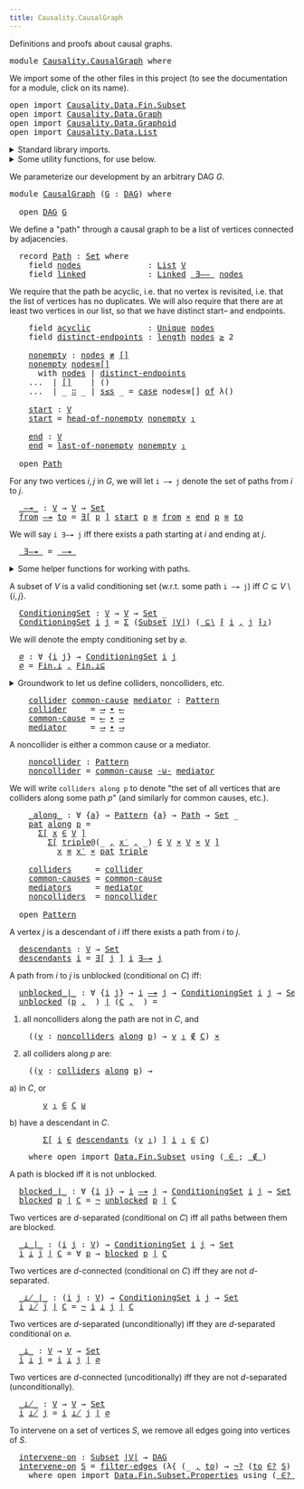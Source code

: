 ```yaml
---
title: Causality.CausalGraph
---
```


Definitions and proofs about causal graphs.

<pre class="Agda"><a id="92" class="Keyword">module</a> <a id="99" href="Causality.CausalGraph.html" class="Module">Causality.CausalGraph</a> <a id="121" class="Keyword">where</a>
</pre>
We import some of the other files in this project (to see the documentation for a module, click on its name).

<pre class="Agda"><a id="251" class="Keyword">open</a> <a id="256" class="Keyword">import</a> <a id="263" href="Causality.Data.Fin.Subset.html" class="Module">Causality.Data.Fin.Subset</a>
<a id="289" class="Keyword">open</a> <a id="294" class="Keyword">import</a> <a id="301" href="Causality.Data.Graph.html" class="Module">Causality.Data.Graph</a>
<a id="322" class="Keyword">open</a> <a id="327" class="Keyword">import</a> <a id="334" href="Causality.Data.Graphoid.html" class="Module">Causality.Data.Graphoid</a>
<a id="358" class="Keyword">open</a> <a id="363" class="Keyword">import</a> <a id="370" href="Causality.Data.List.html" class="Module">Causality.Data.List</a>
</pre>
<details>
<summary>Standard library imports.</summary>

<pre class="Agda"><a id="459" class="Keyword">open</a> <a id="464" class="Keyword">import</a> <a id="471" href="Data.Fin.html" class="Module">Data.Fin</a> <a id="480" class="Keyword">using</a> <a id="486" class="Symbol">(</a><a id="487" href="Data.Fin.Base.html#1126" class="Datatype">Fin</a><a id="490" class="Symbol">)</a>
<a id="492" class="Keyword">open</a> <a id="497" class="Keyword">import</a> <a id="504" href="Data.Fin.Subset.html" class="Module">Data.Fin.Subset</a> <a id="520" class="Keyword">using</a> <a id="526" class="Symbol">(</a><a id="527" href="Data.Fin.Subset.html#1208" class="Function">Subset</a><a id="533" class="Symbol">;</a> <a id="535" href="Data.Fin.Subset.html#2527" class="Function">⋃</a><a id="536" class="Symbol">)</a>
<a id="538" class="Keyword">import</a> <a id="545" href="Data.Fin.Subset.html" class="Module">Data.Fin.Subset</a> <a id="561" class="Symbol">as</a> <a id="564" class="Module">Fin</a>
<a id="568" class="Keyword">import</a> <a id="575" href="Data.Fin.Subset.Properties.html" class="Module">Data.Fin.Subset.Properties</a> <a id="602" class="Symbol">as</a> <a id="605" class="Module">Fin</a>
<a id="609" class="Keyword">open</a> <a id="614" class="Keyword">import</a> <a id="621" href="Data.List.html" class="Module">Data.List</a> <a id="631" class="Keyword">using</a> <a id="637" class="Symbol">(</a><a id="638" href="Agda.Builtin.List.html#130" class="Datatype">List</a><a id="642" class="Symbol">;</a> <a id="644" href="Agda.Builtin.List.html#182" class="InductiveConstructor Operator">_∷_</a><a id="647" class="Symbol">;</a> <a id="649" href="Data.List.Base.html#10383" class="InductiveConstructor">[]</a><a id="651" class="Symbol">;</a> <a id="653" href="Data.List.Base.html#4864" class="Function">length</a><a id="659" class="Symbol">)</a>
<a id="661" class="Keyword">open</a> <a id="666" class="Keyword">import</a> <a id="673" href="Data.List.Relation.Unary.Linked.html" class="Module">Data.List.Relation.Unary.Linked</a> <a id="705" class="Keyword">using</a> <a id="711" class="Symbol">(</a><a id="712" href="Data.List.Relation.Unary.Linked.html#1390" class="Datatype">Linked</a><a id="718" class="Symbol">)</a>
<a id="720" class="Keyword">open</a> <a id="725" class="Keyword">import</a> <a id="732" href="Data.List.Relation.Unary.Unique.Propositional.html" class="Module">Data.List.Relation.Unary.Unique.Propositional</a> <a id="778" class="Keyword">using</a> <a id="784" class="Symbol">(</a><a id="785" href="Data.List.Relation.Unary.Unique.Setoid.html#719" class="Datatype">Unique</a><a id="791" class="Symbol">)</a>
<a id="793" class="Keyword">import</a> <a id="800" href="Data.List.Relation.Unary.Unique.Propositional.Properties.html" class="Module">Data.List.Relation.Unary.Unique.Propositional.Properties</a> <a id="857" class="Symbol">as</a> <a id="860" class="Module">Unique</a>
<a id="867" class="Keyword">open</a> <a id="872" class="Keyword">import</a> <a id="879" href="Data.Nat.html" class="Module">Data.Nat</a> <a id="888" class="Keyword">using</a> <a id="894" class="Symbol">(</a><a id="895" href="Agda.Builtin.Nat.html#186" class="Datatype">ℕ</a><a id="896" class="Symbol">;</a> <a id="898" href="Data.Nat.Base.html#1679" class="Function Operator">_≥_</a><a id="901" class="Symbol">;</a> <a id="903" href="Data.Nat.Base.html#1600" class="InductiveConstructor">s≤s</a><a id="906" class="Symbol">)</a>
<a id="908" class="Keyword">open</a> <a id="913" class="Keyword">import</a> <a id="920" href="Data.Product.html" class="Module">Data.Product</a> <a id="933" class="Keyword">using</a> <a id="939" class="Symbol">(</a><a id="940" href="Data.Product.html#1806" class="Function">∃-syntax</a><a id="948" class="Symbol">;</a> <a id="950" href="Agda.Builtin.Sigma.html#148" class="Record">Σ</a><a id="951" class="Symbol">;</a> <a id="953" href="Data.Product.html#916" class="Function">Σ-syntax</a><a id="961" class="Symbol">;</a> <a id="963" href="Data.Product.html#1167" class="Function Operator">_×_</a><a id="966" class="Symbol">;</a> <a id="968" href="Agda.Builtin.Sigma.html#218" class="InductiveConstructor Operator">_,_</a><a id="971" class="Symbol">)</a> <a id="973" class="Keyword">renaming</a> <a id="982" class="Symbol">(</a><a id="983" href="Agda.Builtin.Sigma.html#234" class="Field">proj₁</a> <a id="989" class="Symbol">to</a> <a id="992" class="Field">_₁</a><a id="994" class="Symbol">)</a>
<a id="996" class="Keyword">open</a> <a id="1001" class="Keyword">import</a> <a id="1008" href="Data.Sum.html" class="Module">Data.Sum</a> <a id="1017" class="Keyword">using</a> <a id="1023" class="Symbol">(</a><a id="1024" href="Data.Sum.Base.html#734" class="Datatype Operator">_⊎_</a><a id="1027" class="Symbol">)</a>
<a id="1029" class="Keyword">open</a> <a id="1034" class="Keyword">import</a> <a id="1041" href="Function.html" class="Module">Function</a> <a id="1050" class="Keyword">using</a> <a id="1056" class="Symbol">(</a><a id="1057" href="Function.Base.html#1031" class="Function Operator">_∘_</a><a id="1060" class="Symbol">;</a> <a id="1062" href="Function.Base.html#4121" class="Function Operator">case_of_</a><a id="1070" class="Symbol">)</a>
<a id="1072" class="Keyword">open</a> <a id="1077" class="Keyword">import</a> <a id="1084" href="Relation.Binary.PropositionalEquality.html" class="Module">Relation.Binary.PropositionalEquality</a> <a id="1122" class="Keyword">using</a> <a id="1128" class="Symbol">(</a><a id="1129" href="Agda.Builtin.Equality.html#133" class="Datatype Operator">_≡_</a><a id="1132" class="Symbol">;</a> <a id="1134" href="Relation.Binary.PropositionalEquality.Core.html#830" class="Function Operator">_≢_</a><a id="1137" class="Symbol">;</a> <a id="1139" href="Agda.Builtin.Equality.html#190" class="InductiveConstructor">refl</a><a id="1143" class="Symbol">)</a>
<a id="1145" class="Keyword">open</a> <a id="1150" class="Keyword">import</a> <a id="1157" href="Relation.Nullary.html" class="Module">Relation.Nullary</a> <a id="1174" class="Keyword">using</a> <a id="1180" class="Symbol">(</a><a id="1181" href="Relation.Nullary.html#656" class="Function Operator">¬_</a><a id="1183" class="Symbol">)</a>
<a id="1185" class="Keyword">open</a> <a id="1190" class="Keyword">import</a> <a id="1197" href="Relation.Nullary.Negation.html" class="Module">Relation.Nullary.Negation</a> <a id="1223" class="Keyword">using</a> <a id="1229" class="Symbol">(</a><a id="1230" href="Relation.Nullary.Negation.Core.html#1355" class="Function">¬?</a><a id="1232" class="Symbol">)</a>
</pre></details>

<details>
<summary>Some utility functions, for use below.</summary>

<pre class="Agda"><a id="_-×-_"></a><a id="1327" href="Causality.CausalGraph.html#1327" class="Function Operator">_-×-_</a> <a id="1333" class="Symbol">:</a> <a id="1335" class="Symbol">∀</a> <a id="1337" class="Symbol">{</a><a id="1338" href="Causality.CausalGraph.html#1338" class="Bound">a</a> <a id="1340" href="Causality.CausalGraph.html#1340" class="Bound">b</a> <a id="1342" href="Causality.CausalGraph.html#1342" class="Bound">c</a><a id="1343" class="Symbol">}</a> <a id="1345" class="Symbol">{</a><a id="1346" href="Causality.CausalGraph.html#1346" class="Bound">A</a> <a id="1348" class="Symbol">:</a> <a id="1350" href="Agda.Primitive.html#320" class="Primitive">Set</a> <a id="1354" href="Causality.CausalGraph.html#1338" class="Bound">a</a><a id="1355" class="Symbol">}</a> <a id="1357" class="Symbol">→</a> <a id="1359" class="Symbol">(</a><a id="1360" href="Causality.CausalGraph.html#1346" class="Bound">A</a> <a id="1362" class="Symbol">→</a> <a id="1364" href="Agda.Primitive.html#320" class="Primitive">Set</a> <a id="1368" href="Causality.CausalGraph.html#1340" class="Bound">b</a><a id="1369" class="Symbol">)</a> <a id="1371" class="Symbol">→</a> <a id="1373" class="Symbol">(</a><a id="1374" href="Causality.CausalGraph.html#1346" class="Bound">A</a> <a id="1376" class="Symbol">→</a> <a id="1378" href="Agda.Primitive.html#320" class="Primitive">Set</a> <a id="1382" href="Causality.CausalGraph.html#1342" class="Bound">c</a><a id="1383" class="Symbol">)</a> <a id="1385" class="Symbol">→</a> <a id="1387" class="Symbol">(</a><a id="1388" href="Causality.CausalGraph.html#1346" class="Bound">A</a> <a id="1390" class="Symbol">→</a> <a id="1392" href="Agda.Primitive.html#320" class="Primitive">Set</a> <a id="1396" class="Symbol">_)</a>
<a id="1399" href="Causality.CausalGraph.html#1399" class="Bound">P</a> <a id="1401" href="Causality.CausalGraph.html#1327" class="Function Operator">-×-</a> <a id="1405" href="Causality.CausalGraph.html#1405" class="Bound">Q</a> <a id="1407" class="Symbol">=</a> <a id="1409" class="Symbol">λ</a> <a id="1411" href="Causality.CausalGraph.html#1411" class="Bound">x</a> <a id="1413" class="Symbol">→</a> <a id="1415" href="Causality.CausalGraph.html#1399" class="Bound">P</a> <a id="1417" href="Causality.CausalGraph.html#1411" class="Bound">x</a> <a id="1419" href="Data.Product.html#1167" class="Function Operator">×</a> <a id="1421" href="Causality.CausalGraph.html#1405" class="Bound">Q</a> <a id="1423" href="Causality.CausalGraph.html#1411" class="Bound">x</a>

<a id="_-⊎-_"></a><a id="1426" href="Causality.CausalGraph.html#1426" class="Function Operator">_-⊎-_</a> <a id="1432" class="Symbol">:</a> <a id="1434" class="Symbol">∀</a> <a id="1436" class="Symbol">{</a><a id="1437" href="Causality.CausalGraph.html#1437" class="Bound">a</a> <a id="1439" href="Causality.CausalGraph.html#1439" class="Bound">b</a> <a id="1441" href="Causality.CausalGraph.html#1441" class="Bound">c</a><a id="1442" class="Symbol">}</a> <a id="1444" class="Symbol">{</a><a id="1445" href="Causality.CausalGraph.html#1445" class="Bound">A</a> <a id="1447" class="Symbol">:</a> <a id="1449" href="Agda.Primitive.html#320" class="Primitive">Set</a> <a id="1453" href="Causality.CausalGraph.html#1437" class="Bound">a</a><a id="1454" class="Symbol">}</a> <a id="1456" class="Symbol">→</a> <a id="1458" class="Symbol">(</a><a id="1459" href="Causality.CausalGraph.html#1445" class="Bound">A</a> <a id="1461" class="Symbol">→</a> <a id="1463" href="Agda.Primitive.html#320" class="Primitive">Set</a> <a id="1467" href="Causality.CausalGraph.html#1439" class="Bound">b</a><a id="1468" class="Symbol">)</a> <a id="1470" class="Symbol">→</a> <a id="1472" class="Symbol">(</a><a id="1473" href="Causality.CausalGraph.html#1445" class="Bound">A</a> <a id="1475" class="Symbol">→</a> <a id="1477" href="Agda.Primitive.html#320" class="Primitive">Set</a> <a id="1481" href="Causality.CausalGraph.html#1441" class="Bound">c</a><a id="1482" class="Symbol">)</a> <a id="1484" class="Symbol">→</a> <a id="1486" class="Symbol">(</a><a id="1487" href="Causality.CausalGraph.html#1445" class="Bound">A</a> <a id="1489" class="Symbol">→</a> <a id="1491" href="Agda.Primitive.html#320" class="Primitive">Set</a> <a id="1495" class="Symbol">_)</a>
<a id="1498" href="Causality.CausalGraph.html#1498" class="Bound">P</a> <a id="1500" href="Causality.CausalGraph.html#1426" class="Function Operator">-⊎-</a> <a id="1504" href="Causality.CausalGraph.html#1504" class="Bound">Q</a> <a id="1506" class="Symbol">=</a> <a id="1508" class="Symbol">λ</a> <a id="1510" href="Causality.CausalGraph.html#1510" class="Bound">x</a> <a id="1512" class="Symbol">→</a> <a id="1514" href="Causality.CausalGraph.html#1498" class="Bound">P</a> <a id="1516" href="Causality.CausalGraph.html#1510" class="Bound">x</a> <a id="1518" href="Data.Sum.Base.html#734" class="Datatype Operator">⊎</a> <a id="1520" href="Causality.CausalGraph.html#1504" class="Bound">Q</a> <a id="1522" href="Causality.CausalGraph.html#1510" class="Bound">x</a>
</pre></details>

We parameterize our development by an arbitrary DAG $G$.

<pre class="Agda"><a id="1606" class="Keyword">module</a> <a id="CausalGraph"></a><a id="1613" href="Causality.CausalGraph.html#1613" class="Module">CausalGraph</a> <a id="1625" class="Symbol">(</a><a id="1626" href="Causality.CausalGraph.html#1626" class="Bound">G</a> <a id="1628" class="Symbol">:</a> <a id="1630" href="Causality.Data.Graph.html#2250" class="Record">DAG</a><a id="1633" class="Symbol">)</a> <a id="1635" class="Keyword">where</a>

  <a id="1644" class="Keyword">open</a> <a id="1649" href="Causality.Data.Graph.html#2250" class="Module">DAG</a> <a id="1653" href="Causality.CausalGraph.html#1626" class="Bound">G</a>
</pre>
We define a "path" through a causal graph to be a list of vertices connected by adjacencies.

<pre class="Agda">  <a id="1764" class="Keyword">record</a> <a id="CausalGraph.Path"></a><a id="1771" href="Causality.CausalGraph.html#1771" class="Record">Path</a> <a id="1776" class="Symbol">:</a> <a id="1778" href="Agda.Primitive.html#320" class="Primitive">Set</a> <a id="1782" class="Keyword">where</a>
    <a id="1792" class="Keyword">field</a> <a id="CausalGraph.Path.nodes"></a><a id="1798" href="Causality.CausalGraph.html#1798" class="Field">nodes</a>              <a id="1817" class="Symbol">:</a> <a id="1819" href="Agda.Builtin.List.html#130" class="Datatype">List</a> <a id="1824" href="Causality.Data.Graph.html#709" class="Function">V</a>
    <a id="1830" class="Keyword">field</a> <a id="CausalGraph.Path.linked"></a><a id="1836" href="Causality.CausalGraph.html#1836" class="Field">linked</a>             <a id="1855" class="Symbol">:</a> <a id="1857" href="Data.List.Relation.Unary.Linked.html#1390" class="Datatype">Linked</a> <a id="1864" href="Causality.Data.Graph.html#949" class="Function Operator">_∃——_</a> <a id="1870" href="Causality.CausalGraph.html#1798" class="Field">nodes</a>
</pre>
We require that the path be acyclic, i.e. that no vertex is revisited, i.e. that the list of vertices
has no duplicates. We will also require that there are at least two vertices in our list, so that
we have distinct start– and endpoints.

<pre class="Agda">    <a id="2129" class="Keyword">field</a> <a id="CausalGraph.Path.acyclic"></a><a id="2135" href="Causality.CausalGraph.html#2135" class="Field">acyclic</a>            <a id="2154" class="Symbol">:</a> <a id="2156" href="Data.List.Relation.Unary.Unique.Setoid.html#719" class="Datatype">Unique</a> <a id="2163" href="Causality.CausalGraph.html#1798" class="Field">nodes</a>
    <a id="2173" class="Keyword">field</a> <a id="CausalGraph.Path.distinct-endpoints"></a><a id="2179" href="Causality.CausalGraph.html#2179" class="Field">distinct-endpoints</a> <a id="2198" class="Symbol">:</a> <a id="2200" href="Data.List.Base.html#4864" class="Function">length</a> <a id="2207" href="Causality.CausalGraph.html#1798" class="Field">nodes</a> <a id="2213" href="Data.Nat.Base.html#1679" class="Function Operator">≥</a> <a id="2215" class="Number">2</a>

    <a id="CausalGraph.Path.nonempty"></a><a id="2222" href="Causality.CausalGraph.html#2222" class="Function">nonempty</a> <a id="2231" class="Symbol">:</a> <a id="2233" href="Causality.CausalGraph.html#1798" class="Field">nodes</a> <a id="2239" href="Relation.Binary.PropositionalEquality.Core.html#830" class="Function Operator">≢</a> <a id="2241" href="Agda.Builtin.List.html#167" class="InductiveConstructor">[]</a>
    <a id="2248" href="Causality.CausalGraph.html#2222" class="Function">nonempty</a> <a id="2257" href="Causality.CausalGraph.html#2257" class="Bound">nodes≡[]</a>
      <a id="2272" class="Keyword">with</a> <a id="2277" href="Causality.CausalGraph.html#1798" class="Field">nodes</a> <a id="2283" class="Symbol">|</a> <a id="2285" href="Causality.CausalGraph.html#2179" class="Field">distinct-endpoints</a>
    <a id="2308" class="Symbol">...</a>  <a id="2313" class="Symbol">|</a> <a id="2315" href="Agda.Builtin.List.html#167" class="InductiveConstructor">[]</a>    <a id="2321" class="Symbol">|</a> <a id="2323" class="Symbol">()</a>
    <a id="2330" class="Symbol">...</a>  <a id="2335" class="Symbol">|</a> <a id="2337" class="Symbol">_</a> <a id="2339" href="Agda.Builtin.List.html#182" class="InductiveConstructor Operator">∷</a> <a id="2341" class="Symbol">_</a> <a id="2343" class="Symbol">|</a> <a id="2345" href="Data.Nat.Base.html#1600" class="InductiveConstructor">s≤s</a> <a id="2349" class="Symbol">_</a> <a id="2351" class="Symbol">=</a> <a id="2353" href="Function.Base.html#4121" class="Function Operator">case</a> <a id="2358" class="Bound">nodes≡[]</a> <a id="2367" href="Function.Base.html#4121" class="Function Operator">of</a> <a id="2370" class="Symbol">λ()</a>

    <a id="CausalGraph.Path.start"></a><a id="2379" href="Causality.CausalGraph.html#2379" class="Function">start</a> <a id="2385" class="Symbol">:</a> <a id="2387" href="Causality.Data.Graph.html#709" class="Function">V</a>
    <a id="2393" href="Causality.CausalGraph.html#2379" class="Function">start</a> <a id="2399" class="Symbol">=</a> <a id="2401" href="Causality.Data.List.html#1122" class="Function">head-of-nonempty</a> <a id="2418" href="Causality.CausalGraph.html#2222" class="Function">nonempty</a> <a id="2427" href="Causality.CausalGraph.html#992" class="Field Operator">₁</a>

    <a id="CausalGraph.Path.end"></a><a id="2434" href="Causality.CausalGraph.html#2434" class="Function">end</a> <a id="2438" class="Symbol">:</a> <a id="2440" href="Causality.Data.Graph.html#709" class="Function">V</a>
    <a id="2446" href="Causality.CausalGraph.html#2434" class="Function">end</a> <a id="2450" class="Symbol">=</a> <a id="2452" href="Causality.Data.List.html#839" class="Function">last-of-nonempty</a> <a id="2469" href="Causality.CausalGraph.html#2222" class="Function">nonempty</a> <a id="2478" href="Causality.CausalGraph.html#992" class="Field Operator">₁</a>

  <a id="2483" class="Keyword">open</a> <a id="2488" href="Causality.CausalGraph.html#1771" class="Module">Path</a>
</pre>
For any two vertices $i, j$ in $G$, we will let `i —↠ j` denote the set of paths from $i$ to $j$.

<pre class="Agda">  <a id="CausalGraph._—↠_"></a><a id="2607" href="Causality.CausalGraph.html#2607" class="Function Operator">_—↠_</a> <a id="2612" class="Symbol">:</a> <a id="2614" href="Causality.Data.Graph.html#709" class="Function">V</a> <a id="2616" class="Symbol">→</a> <a id="2618" href="Causality.Data.Graph.html#709" class="Function">V</a> <a id="2620" class="Symbol">→</a> <a id="2622" href="Agda.Primitive.html#320" class="Primitive">Set</a>
  <a id="2628" href="Causality.CausalGraph.html#2628" class="Bound">from</a> <a id="2633" href="Causality.CausalGraph.html#2607" class="Function Operator">—↠</a> <a id="2636" href="Causality.CausalGraph.html#2636" class="Bound">to</a> <a id="2639" class="Symbol">=</a> <a id="2641" href="Data.Product.html#1806" class="Function">∃[</a> <a id="2644" href="Causality.CausalGraph.html#2644" class="Bound">p</a> <a id="2646" href="Data.Product.html#1806" class="Function">]</a> <a id="2648" href="Causality.CausalGraph.html#2379" class="Function">start</a> <a id="2654" href="Causality.CausalGraph.html#2644" class="Bound">p</a> <a id="2656" href="Agda.Builtin.Equality.html#133" class="Datatype Operator">≡</a> <a id="2658" href="Causality.CausalGraph.html#2628" class="Bound">from</a> <a id="2663" href="Data.Product.html#1167" class="Function Operator">×</a> <a id="2665" href="Causality.CausalGraph.html#2434" class="Function">end</a> <a id="2669" href="Causality.CausalGraph.html#2644" class="Bound">p</a> <a id="2671" href="Agda.Builtin.Equality.html#133" class="Datatype Operator">≡</a> <a id="2673" href="Causality.CausalGraph.html#2636" class="Bound">to</a>
</pre>
We will say `i ∃—↠ j` iff there exists a path starting at $i$ and ending at $j$.

<pre class="Agda">  <a id="CausalGraph._∃—↠_"></a><a id="2773" href="Causality.CausalGraph.html#2773" class="Function Operator">_∃—↠_</a> <a id="2779" class="Symbol">=</a> <a id="2781" href="Causality.CausalGraph.html#2607" class="Function Operator">_—↠_</a>
</pre>
<details>
<summary>Some helper functions for working with paths.</summary>

<pre class="Agda">  <a id="CausalGraph.triples-along"></a><a id="2877" href="Causality.CausalGraph.html#2877" class="Function">triples-along</a> <a id="2891" class="Symbol">:</a> <a id="2893" href="Causality.CausalGraph.html#1771" class="Record">Path</a> <a id="2898" class="Symbol">→</a> <a id="2900" href="Agda.Builtin.List.html#130" class="Datatype">List</a> <a id="2905" class="Symbol">(</a><a id="2906" href="Causality.Data.Graph.html#709" class="Function">V</a> <a id="2908" href="Data.Product.html#1167" class="Function Operator">×</a> <a id="2910" href="Causality.Data.Graph.html#709" class="Function">V</a> <a id="2912" href="Data.Product.html#1167" class="Function Operator">×</a> <a id="2914" href="Causality.Data.Graph.html#709" class="Function">V</a><a id="2915" class="Symbol">)</a>
  <a id="2919" href="Causality.CausalGraph.html#2877" class="Function">triples-along</a> <a id="2933" class="Symbol">=</a> <a id="2935" href="Causality.Data.List.html#372" class="Function">triples</a> <a id="2943" href="Function.Base.html#1031" class="Function Operator">∘</a> <a id="2945" href="Causality.CausalGraph.html#1798" class="Field">nodes</a>

  <a id="CausalGraph._visits_"></a><a id="2954" href="Causality.CausalGraph.html#2954" class="Function Operator">_visits_</a> <a id="2963" class="Symbol">:</a> <a id="2965" class="Symbol">(</a><a id="2966" href="Causality.CausalGraph.html#2966" class="Bound">p</a> <a id="2968" class="Symbol">:</a> <a id="2970" href="Causality.CausalGraph.html#1771" class="Record">Path</a><a id="2974" class="Symbol">)</a> <a id="2976" class="Symbol">→</a> <a id="2978" class="Symbol">(</a><a id="2979" href="Causality.CausalGraph.html#2979" class="Bound">v</a> <a id="2981" class="Symbol">:</a> <a id="2983" href="Causality.Data.Graph.html#709" class="Function">V</a><a id="2984" class="Symbol">)</a> <a id="2986" class="Symbol">→</a> <a id="2988" href="Agda.Primitive.html#320" class="Primitive">Set</a>
  <a id="2994" href="Causality.CausalGraph.html#2994" class="Bound">p</a> <a id="2996" href="Causality.CausalGraph.html#2954" class="Function Operator">visits</a> <a id="3003" href="Causality.CausalGraph.html#3003" class="Bound">v</a> <a id="3005" class="Symbol">=</a> <a id="3007" href="Causality.CausalGraph.html#3003" class="Bound">v</a> <a id="3009" href="Data.List.Membership.Setoid.html#887" class="Function Operator">∈</a> <a id="3011" href="Causality.CausalGraph.html#1798" class="Field">nodes</a> <a id="3017" href="Causality.CausalGraph.html#2994" class="Bound">p</a>
    <a id="3023" class="Keyword">where</a> <a id="3029" class="Keyword">open</a> <a id="3034" class="Keyword">import</a> <a id="3041" href="Data.List.Membership.Propositional.html" class="Module">Data.List.Membership.Propositional</a> <a id="3076" class="Keyword">using</a> <a id="3082" class="Symbol">(</a><a id="3083" href="Data.List.Membership.Setoid.html#887" class="Function Operator">_∈_</a><a id="3086" class="Symbol">)</a>
</pre></details>

A subset of $V$ is a valid conditioning set (w.r.t. some path `i —↠ j`) iff $C \subseteq V \setminus \{ i , j \}$.

<pre class="Agda">  <a id="CausalGraph.ConditioningSet"></a><a id="3230" href="Causality.CausalGraph.html#3230" class="Function">ConditioningSet</a> <a id="3246" class="Symbol">:</a> <a id="3248" href="Causality.Data.Graph.html#709" class="Function">V</a> <a id="3250" class="Symbol">→</a> <a id="3252" href="Causality.Data.Graph.html#709" class="Function">V</a> <a id="3254" class="Symbol">→</a> <a id="3256" href="Agda.Primitive.html#320" class="Primitive">Set</a> <a id="3260" class="Symbol">_</a>
  <a id="3264" href="Causality.CausalGraph.html#3230" class="Function">ConditioningSet</a> <a id="3280" href="Causality.CausalGraph.html#3280" class="Bound">i</a> <a id="3282" href="Causality.CausalGraph.html#3282" class="Bound">j</a> <a id="3284" class="Symbol">=</a> <a id="3286" href="Agda.Builtin.Sigma.html#148" class="Record">Σ</a> <a id="3288" class="Symbol">(</a><a id="3289" href="Data.Fin.Subset.html#1208" class="Function">Subset</a> <a id="3296" href="Causality.Data.Graph.html#698" class="Function">|V|</a><a id="3299" class="Symbol">)</a> <a id="3301" class="Symbol">(</a><a id="3302" href="Causality.Data.Fin.Subset.html#287" class="Function Operator">_⊆∖</a> <a id="3306" href="Causality.Data.Fin.Subset.html#350" class="Function Operator">⁅</a> <a id="3308" href="Causality.CausalGraph.html#3280" class="Bound">i</a> <a id="3310" href="Agda.Builtin.Sigma.html#218" class="InductiveConstructor Operator">,</a> <a id="3312" href="Causality.CausalGraph.html#3282" class="Bound">j</a> <a id="3314" href="Causality.Data.Fin.Subset.html#350" class="Function Operator">⁆₂</a><a id="3316" class="Symbol">)</a>
</pre>
We will denote the empty conditioning set by $\varnothing$.

<pre class="Agda">  <a id="CausalGraph.∅"></a><a id="3394" href="Causality.CausalGraph.html#3394" class="Function">∅</a> <a id="3396" class="Symbol">:</a> <a id="3398" class="Symbol">∀</a> <a id="3400" class="Symbol">{</a><a id="3401" href="Causality.CausalGraph.html#3401" class="Bound">i</a> <a id="3403" href="Causality.CausalGraph.html#3403" class="Bound">j</a><a id="3404" class="Symbol">}</a> <a id="3406" class="Symbol">→</a> <a id="3408" href="Causality.CausalGraph.html#3230" class="Function">ConditioningSet</a> <a id="3424" href="Causality.CausalGraph.html#3401" class="Bound">i</a> <a id="3426" href="Causality.CausalGraph.html#3403" class="Bound">j</a>
  <a id="3430" href="Causality.CausalGraph.html#3394" class="Function">∅</a> <a id="3432" class="Symbol">=</a> <a id="3434" href="Data.Fin.Subset.html#1357" class="Function">Fin.⊥</a> <a id="3440" href="Agda.Builtin.Sigma.html#218" class="InductiveConstructor Operator">,</a> <a id="3442" href="Data.Fin.Subset.Properties.html#4358" class="Function">Fin.⊥⊆</a>
</pre>
<details>
<summary>Groundwork to let us define colliders, noncolliders, etc.</summary>

<pre class="Agda">  <a id="3552" class="Keyword">module</a> <a id="CausalGraph.Pattern"></a><a id="3559" href="Causality.CausalGraph.html#3559" class="Module">Pattern</a> <a id="3567" class="Keyword">where</a>

    <a id="CausalGraph.Pattern.Pattern"></a><a id="3578" href="Causality.CausalGraph.html#3578" class="Function">Pattern</a> <a id="3586" class="Symbol">:</a> <a id="3588" class="Symbol">∀</a> <a id="3590" class="Symbol">{</a><a id="3591" href="Causality.CausalGraph.html#3591" class="Bound">a</a><a id="3592" class="Symbol">}</a> <a id="3594" class="Symbol">→</a> <a id="3596" href="Agda.Primitive.html#320" class="Primitive">Set</a> <a id="3600" class="Symbol">_</a>
    <a id="3606" href="Causality.CausalGraph.html#3578" class="Function">Pattern</a> <a id="3614" class="Symbol">{</a><a id="3615" href="Causality.CausalGraph.html#3615" class="Bound">a</a><a id="3616" class="Symbol">}</a> <a id="3618" class="Symbol">=</a> <a id="3620" href="Causality.Data.Graph.html#709" class="Function">V</a> <a id="3622" href="Data.Product.html#1167" class="Function Operator">×</a> <a id="3624" href="Causality.Data.Graph.html#709" class="Function">V</a> <a id="3626" href="Data.Product.html#1167" class="Function Operator">×</a> <a id="3628" href="Causality.Data.Graph.html#709" class="Function">V</a> <a id="3630" class="Symbol">→</a> <a id="3632" href="Agda.Primitive.html#320" class="Primitive">Set</a> <a id="3636" href="Causality.CausalGraph.html#3615" class="Bound">a</a>


    <a id="3644" class="Keyword">module</a> <a id="CausalGraph.Pattern.Notation"></a><a id="3651" href="Causality.CausalGraph.html#3651" class="Module">Notation</a> <a id="3660" class="Keyword">where</a>

      <a id="CausalGraph.Pattern.Notation._∙_"></a><a id="3673" href="Causality.CausalGraph.html#3673" class="Function Operator">_∙_</a> <a id="3677" class="Symbol">:</a> <a id="3679" class="Symbol">∀</a> <a id="3681" class="Symbol">{</a><a id="3682" href="Causality.CausalGraph.html#3682" class="Bound">a</a> <a id="3684" href="Causality.CausalGraph.html#3684" class="Bound">b</a><a id="3685" class="Symbol">}</a> <a id="3687" class="Symbol">→</a> <a id="3689" class="Symbol">(</a><a id="3690" href="Causality.Data.Graph.html#709" class="Function">V</a> <a id="3692" class="Symbol">→</a> <a id="3694" href="Causality.Data.Graph.html#709" class="Function">V</a> <a id="3696" class="Symbol">→</a> <a id="3698" href="Agda.Primitive.html#320" class="Primitive">Set</a> <a id="3702" href="Causality.CausalGraph.html#3682" class="Bound">a</a><a id="3703" class="Symbol">)</a> <a id="3705" class="Symbol">→</a> <a id="3707" class="Symbol">(</a><a id="3708" href="Causality.Data.Graph.html#709" class="Function">V</a> <a id="3710" class="Symbol">→</a> <a id="3712" href="Causality.Data.Graph.html#709" class="Function">V</a> <a id="3714" class="Symbol">→</a> <a id="3716" href="Agda.Primitive.html#320" class="Primitive">Set</a> <a id="3720" href="Causality.CausalGraph.html#3684" class="Bound">b</a><a id="3721" class="Symbol">)</a> <a id="3723" class="Symbol">→</a> <a id="3725" href="Causality.CausalGraph.html#3578" class="Function">Pattern</a>
      <a id="3739" href="Causality.CausalGraph.html#3739" class="Bound Operator">_l-x_</a> <a id="3745" href="Causality.CausalGraph.html#3673" class="Function Operator">∙</a> <a id="3747" href="Causality.CausalGraph.html#3747" class="Bound Operator">_x-r_</a> <a id="3753" class="Symbol">=</a> <a id="3755" class="Symbol">λ{</a> <a id="3758" class="Symbol">(</a><a id="3759" href="Causality.CausalGraph.html#3759" class="Bound">l</a> <a id="3761" href="Agda.Builtin.Sigma.html#218" class="InductiveConstructor Operator">,</a> <a id="3763" href="Causality.CausalGraph.html#3763" class="Bound">x</a> <a id="3765" href="Agda.Builtin.Sigma.html#218" class="InductiveConstructor Operator">,</a> <a id="3767" href="Causality.CausalGraph.html#3767" class="Bound">r</a><a id="3768" class="Symbol">)</a> <a id="3770" class="Symbol">→</a> <a id="3772" href="Causality.CausalGraph.html#3759" class="Bound">l</a> <a id="3774" href="Causality.CausalGraph.html#3739" class="Bound Operator">l-x</a> <a id="3778" href="Causality.CausalGraph.html#3763" class="Bound">x</a> <a id="3780" href="Data.Product.html#1167" class="Function Operator">×</a> <a id="3782" href="Causality.CausalGraph.html#3763" class="Bound">x</a> <a id="3784" href="Causality.CausalGraph.html#3747" class="Bound Operator">x-r</a> <a id="3788" href="Causality.CausalGraph.html#3767" class="Bound">r</a> <a id="3790" class="Symbol">}</a>

      <a id="CausalGraph.Pattern.Notation.⟶"></a><a id="3799" href="Causality.CausalGraph.html#3799" class="Function">⟶</a> <a id="3801" class="Symbol">=</a> <a id="3803" href="Causality.Data.Graph.html#786" class="Function Operator">_∃⟶_</a>
      <a id="CausalGraph.Pattern.Notation.⟵"></a><a id="3814" href="Causality.CausalGraph.html#3814" class="Function">⟵</a> <a id="3816" class="Symbol">=</a> <a id="3818" href="Causality.Data.Graph.html#904" class="Function Operator">_∃⟵_</a>

    <a id="3828" class="Keyword">open</a> <a id="3833" href="Causality.CausalGraph.html#3651" class="Module">Notation</a>
</pre></details>

<pre class="Agda">    <a id="CausalGraph.Pattern.collider"></a><a id="3870" href="Causality.CausalGraph.html#3870" class="Function">collider</a> <a id="CausalGraph.Pattern.common-cause"></a><a id="3879" href="Causality.CausalGraph.html#3879" class="Function">common-cause</a> <a id="CausalGraph.Pattern.mediator"></a><a id="3892" href="Causality.CausalGraph.html#3892" class="Function">mediator</a> <a id="3901" class="Symbol">:</a> <a id="3903" href="Causality.CausalGraph.html#3578" class="Function">Pattern</a>
    <a id="3915" href="Causality.CausalGraph.html#3870" class="Function">collider</a>     <a id="3928" class="Symbol">=</a> <a id="3930" href="Causality.CausalGraph.html#3799" class="Function">⟶</a> <a id="3932" href="Causality.CausalGraph.html#3673" class="Function Operator">∙</a> <a id="3934" href="Causality.CausalGraph.html#3814" class="Function">⟵</a>
    <a id="3940" href="Causality.CausalGraph.html#3879" class="Function">common-cause</a> <a id="3953" class="Symbol">=</a> <a id="3955" href="Causality.CausalGraph.html#3814" class="Function">⟵</a> <a id="3957" href="Causality.CausalGraph.html#3673" class="Function Operator">∙</a> <a id="3959" href="Causality.CausalGraph.html#3799" class="Function">⟶</a>
    <a id="3965" href="Causality.CausalGraph.html#3892" class="Function">mediator</a>     <a id="3978" class="Symbol">=</a> <a id="3980" href="Causality.CausalGraph.html#3799" class="Function">⟶</a> <a id="3982" href="Causality.CausalGraph.html#3673" class="Function Operator">∙</a> <a id="3984" href="Causality.CausalGraph.html#3799" class="Function">⟶</a>
</pre>
A noncollider is either a common cause or a mediator.

<pre class="Agda">    <a id="CausalGraph.Pattern.noncollider"></a><a id="4058" href="Causality.CausalGraph.html#4058" class="Function">noncollider</a> <a id="4070" class="Symbol">:</a> <a id="4072" href="Causality.CausalGraph.html#3578" class="Function">Pattern</a>
    <a id="4084" href="Causality.CausalGraph.html#4058" class="Function">noncollider</a> <a id="4096" class="Symbol">=</a> <a id="4098" href="Causality.CausalGraph.html#3879" class="Function">common-cause</a> <a id="4111" href="Causality.CausalGraph.html#1426" class="Function Operator">-⊎-</a> <a id="4115" href="Causality.CausalGraph.html#3892" class="Function">mediator</a>
</pre>
We will write `colliders along p` to denote "the set of all vertices that are colliders along some path $p$"
(and similarly for common causes, etc.).

<pre class="Agda">    <a id="CausalGraph.Pattern._along_"></a><a id="4292" href="Causality.CausalGraph.html#4292" class="Function Operator">_along_</a> <a id="4300" class="Symbol">:</a> <a id="4302" class="Symbol">∀</a> <a id="4304" class="Symbol">{</a><a id="4305" href="Causality.CausalGraph.html#4305" class="Bound">a</a><a id="4306" class="Symbol">}</a> <a id="4308" class="Symbol">→</a> <a id="4310" href="Causality.CausalGraph.html#3578" class="Function">Pattern</a> <a id="4318" class="Symbol">{</a><a id="4319" href="Causality.CausalGraph.html#4305" class="Bound">a</a><a id="4320" class="Symbol">}</a> <a id="4322" class="Symbol">→</a> <a id="4324" href="Causality.CausalGraph.html#1771" class="Record">Path</a> <a id="4329" class="Symbol">→</a> <a id="4331" href="Agda.Primitive.html#320" class="Primitive">Set</a> <a id="4335" class="Symbol">_</a>
    <a id="4341" href="Causality.CausalGraph.html#4341" class="Bound">pat</a> <a id="4345" href="Causality.CausalGraph.html#4292" class="Function Operator">along</a> <a id="4351" href="Causality.CausalGraph.html#4351" class="Bound">p</a> <a id="4353" class="Symbol">=</a>
      <a id="4361" href="Data.Product.html#916" class="Function">Σ[</a> <a id="4364" href="Causality.CausalGraph.html#4364" class="Bound">x</a> <a id="4366" href="Data.Product.html#916" class="Function">∈</a> <a id="4368" href="Causality.Data.Graph.html#709" class="Function">V</a> <a id="4370" href="Data.Product.html#916" class="Function">]</a>
        <a id="4380" href="Data.Product.html#916" class="Function">Σ[</a> <a id="4383" href="Causality.CausalGraph.html#4383" class="Bound">triple</a><a id="4389" class="Symbol">@(_</a> <a id="4393" href="Agda.Builtin.Sigma.html#218" class="InductiveConstructor Operator">,</a> <a id="4395" href="Causality.CausalGraph.html#4395" class="Bound">x′</a> <a id="4398" href="Agda.Builtin.Sigma.html#218" class="InductiveConstructor Operator">,</a> <a id="4400" class="Symbol">_)</a> <a id="4403" href="Data.Product.html#916" class="Function">∈</a> <a id="4405" href="Causality.Data.Graph.html#709" class="Function">V</a> <a id="4407" href="Data.Product.html#1167" class="Function Operator">×</a> <a id="4409" href="Causality.Data.Graph.html#709" class="Function">V</a> <a id="4411" href="Data.Product.html#1167" class="Function Operator">×</a> <a id="4413" href="Causality.Data.Graph.html#709" class="Function">V</a> <a id="4415" href="Data.Product.html#916" class="Function">]</a>
          <a id="4427" href="Causality.CausalGraph.html#4364" class="Bound">x</a> <a id="4429" href="Agda.Builtin.Equality.html#133" class="Datatype Operator">≡</a> <a id="4431" href="Causality.CausalGraph.html#4395" class="Bound">x′</a> <a id="4434" href="Data.Product.html#1167" class="Function Operator">×</a> <a id="4436" href="Causality.CausalGraph.html#4341" class="Bound">pat</a> <a id="4440" href="Causality.CausalGraph.html#4383" class="Bound">triple</a>

    <a id="CausalGraph.Pattern.colliders"></a><a id="4452" href="Causality.CausalGraph.html#4452" class="Function">colliders</a>     <a id="4466" class="Symbol">=</a> <a id="4468" href="Causality.CausalGraph.html#3870" class="Function">collider</a>
    <a id="CausalGraph.Pattern.common-causes"></a><a id="4481" href="Causality.CausalGraph.html#4481" class="Function">common-causes</a> <a id="4495" class="Symbol">=</a> <a id="4497" href="Causality.CausalGraph.html#3879" class="Function">common-cause</a>
    <a id="CausalGraph.Pattern.mediators"></a><a id="4514" href="Causality.CausalGraph.html#4514" class="Function">mediators</a>     <a id="4528" class="Symbol">=</a> <a id="4530" href="Causality.CausalGraph.html#3892" class="Function">mediator</a>
    <a id="CausalGraph.Pattern.noncolliders"></a><a id="4543" href="Causality.CausalGraph.html#4543" class="Function">noncolliders</a>  <a id="4557" class="Symbol">=</a> <a id="4559" href="Causality.CausalGraph.html#4058" class="Function">noncollider</a>

  <a id="4574" class="Keyword">open</a> <a id="4579" href="Causality.CausalGraph.html#3559" class="Module">Pattern</a>
</pre>
A vertex $j$ is a descendant of $i$ iff there exists a path from $i$ to $j$.

<pre class="Agda">  <a id="CausalGraph.descendants"></a><a id="4680" href="Causality.CausalGraph.html#4680" class="Function">descendants</a> <a id="4692" class="Symbol">:</a> <a id="4694" href="Causality.Data.Graph.html#709" class="Function">V</a> <a id="4696" class="Symbol">→</a> <a id="4698" href="Agda.Primitive.html#320" class="Primitive">Set</a>
  <a id="4704" href="Causality.CausalGraph.html#4680" class="Function">descendants</a> <a id="4716" href="Causality.CausalGraph.html#4716" class="Bound">i</a> <a id="4718" class="Symbol">=</a> <a id="4720" href="Data.Product.html#1806" class="Function">∃[</a> <a id="4723" href="Causality.CausalGraph.html#4723" class="Bound">j</a> <a id="4725" href="Data.Product.html#1806" class="Function">]</a> <a id="4727" href="Causality.CausalGraph.html#4716" class="Bound">i</a> <a id="4729" href="Causality.CausalGraph.html#2773" class="Function Operator">∃—↠</a> <a id="4733" href="Causality.CausalGraph.html#4723" class="Bound">j</a>
</pre>
A path from $i$ to $j$ is unblocked (conditional on $C$) iff:

<pre class="Agda">  <a id="CausalGraph.unblocked_∣_"></a><a id="4813" href="Causality.CausalGraph.html#4813" class="Function Operator">unblocked_∣_</a> <a id="4826" class="Symbol">:</a> <a id="4828" class="Symbol">∀</a> <a id="4830" class="Symbol">{</a><a id="4831" href="Causality.CausalGraph.html#4831" class="Bound">i</a> <a id="4833" href="Causality.CausalGraph.html#4833" class="Bound">j</a><a id="4834" class="Symbol">}</a> <a id="4836" class="Symbol">→</a> <a id="4838" href="Causality.CausalGraph.html#4831" class="Bound">i</a> <a id="4840" href="Causality.CausalGraph.html#2607" class="Function Operator">—↠</a> <a id="4843" href="Causality.CausalGraph.html#4833" class="Bound">j</a> <a id="4845" class="Symbol">→</a> <a id="4847" href="Causality.CausalGraph.html#3230" class="Function">ConditioningSet</a> <a id="4863" href="Causality.CausalGraph.html#4831" class="Bound">i</a> <a id="4865" href="Causality.CausalGraph.html#4833" class="Bound">j</a> <a id="4867" class="Symbol">→</a> <a id="4869" href="Agda.Primitive.html#320" class="Primitive">Set</a>
  <a id="4875" href="Causality.CausalGraph.html#4813" class="Function Operator">unblocked</a> <a id="4885" class="Symbol">(</a><a id="4886" href="Causality.CausalGraph.html#4886" class="Bound">p</a> <a id="4888" href="Agda.Builtin.Sigma.html#218" class="InductiveConstructor Operator">,</a> <a id="4890" class="Symbol">_)</a> <a id="4893" href="Causality.CausalGraph.html#4813" class="Function Operator">∣</a> <a id="4895" class="Symbol">(</a><a id="4896" href="Causality.CausalGraph.html#4896" class="Bound">C</a> <a id="4898" href="Agda.Builtin.Sigma.html#218" class="InductiveConstructor Operator">,</a> <a id="4900" class="Symbol">_)</a> <a id="4903" class="Symbol">=</a>
</pre>
1. all noncolliders along the path are not in $C$, and

<pre class="Agda">    <a id="4978" class="Symbol">((</a><a id="4980" href="Causality.CausalGraph.html#4980" class="Bound">v</a> <a id="4982" class="Symbol">:</a> <a id="4984" href="Causality.CausalGraph.html#4543" class="Function">noncolliders</a> <a id="4997" href="Causality.CausalGraph.html#4292" class="Function Operator">along</a> <a id="5003" href="Causality.CausalGraph.html#4886" class="Bound">p</a><a id="5004" class="Symbol">)</a> <a id="5006" class="Symbol">→</a> <a id="5008" href="Causality.CausalGraph.html#4980" class="Bound">v</a> <a id="5010" href="Causality.CausalGraph.html#992" class="Field Operator">₁</a> <a id="5012" href="Data.Fin.Subset.html#1778" class="Function Operator">∉</a> <a id="5014" href="Causality.CausalGraph.html#4896" class="Bound">C</a><a id="5015" class="Symbol">)</a> <a id="5017" href="Data.Product.html#1167" class="Function Operator">×</a>
</pre>
2. all colliders along $p$ are:

<pre class="Agda">    <a id="5069" class="Symbol">((</a><a id="5071" href="Causality.CausalGraph.html#5071" class="Bound">v</a> <a id="5073" class="Symbol">:</a> <a id="5075" href="Causality.CausalGraph.html#4452" class="Function">colliders</a> <a id="5085" href="Causality.CausalGraph.html#4292" class="Function Operator">along</a> <a id="5091" href="Causality.CausalGraph.html#4886" class="Bound">p</a><a id="5092" class="Symbol">)</a> <a id="5094" class="Symbol">→</a>
</pre>
   a) in $C$, or

<pre class="Agda">       <a id="5134" href="Causality.CausalGraph.html#5071" class="Bound">v</a> <a id="5136" href="Causality.CausalGraph.html#992" class="Field Operator">₁</a> <a id="5138" href="Data.Fin.Subset.html#1724" class="Function Operator">∈</a> <a id="5140" href="Causality.CausalGraph.html#4896" class="Bound">C</a> <a id="5142" href="Data.Sum.Base.html#734" class="Datatype Operator">⊎</a>
</pre>
   b) have a descendant in $C$.

<pre class="Agda">       <a id="5197" href="Data.Product.html#916" class="Function">Σ[</a> <a id="5200" href="Causality.CausalGraph.html#5200" class="Bound">i</a> <a id="5202" href="Data.Product.html#916" class="Function">∈</a> <a id="5204" href="Causality.CausalGraph.html#4680" class="Function">descendants</a> <a id="5216" class="Symbol">(</a><a id="5217" href="Causality.CausalGraph.html#5071" class="Bound">v</a> <a id="5219" href="Causality.CausalGraph.html#992" class="Field Operator">₁</a><a id="5220" class="Symbol">)</a> <a id="5222" href="Data.Product.html#916" class="Function">]</a> <a id="5224" href="Causality.CausalGraph.html#5200" class="Bound">i</a> <a id="5226" href="Causality.CausalGraph.html#992" class="Field Operator">₁</a> <a id="5228" href="Data.Fin.Subset.html#1724" class="Function Operator">∈</a> <a id="5230" href="Causality.CausalGraph.html#4896" class="Bound">C</a><a id="5231" class="Symbol">)</a>
</pre>
<pre class="Agda">    <a id="5250" class="Keyword">where</a> <a id="5256" class="Keyword">open</a> <a id="5261" class="Keyword">import</a> <a id="5268" href="Data.Fin.Subset.html" class="Module">Data.Fin.Subset</a> <a id="5284" class="Keyword">using</a> <a id="5290" class="Symbol">(</a><a id="5291" href="Data.Fin.Subset.html#1724" class="Function Operator">_∈_</a><a id="5294" class="Symbol">;</a> <a id="5296" href="Data.Fin.Subset.html#1778" class="Function Operator">_∉_</a><a id="5299" class="Symbol">)</a>
</pre>
A path is blocked iff it is not unblocked.

<pre class="Agda">  <a id="CausalGraph.blocked_∣_"></a><a id="5360" href="Causality.CausalGraph.html#5360" class="Function Operator">blocked_∣_</a> <a id="5371" class="Symbol">:</a> <a id="5373" class="Symbol">∀</a> <a id="5375" class="Symbol">{</a><a id="5376" href="Causality.CausalGraph.html#5376" class="Bound">i</a> <a id="5378" href="Causality.CausalGraph.html#5378" class="Bound">j</a><a id="5379" class="Symbol">}</a> <a id="5381" class="Symbol">→</a> <a id="5383" href="Causality.CausalGraph.html#5376" class="Bound">i</a> <a id="5385" href="Causality.CausalGraph.html#2607" class="Function Operator">—↠</a> <a id="5388" href="Causality.CausalGraph.html#5378" class="Bound">j</a> <a id="5390" class="Symbol">→</a> <a id="5392" href="Causality.CausalGraph.html#3230" class="Function">ConditioningSet</a> <a id="5408" href="Causality.CausalGraph.html#5376" class="Bound">i</a> <a id="5410" href="Causality.CausalGraph.html#5378" class="Bound">j</a> <a id="5412" class="Symbol">→</a> <a id="5414" href="Agda.Primitive.html#320" class="Primitive">Set</a>
  <a id="5420" href="Causality.CausalGraph.html#5360" class="Function Operator">blocked</a> <a id="5428" href="Causality.CausalGraph.html#5428" class="Bound">p</a> <a id="5430" href="Causality.CausalGraph.html#5360" class="Function Operator">∣</a> <a id="5432" href="Causality.CausalGraph.html#5432" class="Bound">C</a> <a id="5434" class="Symbol">=</a> <a id="5436" href="Relation.Nullary.html#656" class="Function Operator">¬</a> <a id="5438" href="Causality.CausalGraph.html#4813" class="Function Operator">unblocked</a> <a id="5448" href="Causality.CausalGraph.html#5428" class="Bound">p</a> <a id="5450" href="Causality.CausalGraph.html#4813" class="Function Operator">∣</a> <a id="5452" href="Causality.CausalGraph.html#5432" class="Bound">C</a>
</pre>
Two vertices are $d$-separated (conditional on $C$) iff all paths between them are blocked.

<pre class="Agda">  <a id="CausalGraph._⊥_∣_"></a><a id="5562" href="Causality.CausalGraph.html#5562" class="Function Operator">_⊥_∣_</a> <a id="5568" class="Symbol">:</a> <a id="5570" class="Symbol">(</a><a id="5571" href="Causality.CausalGraph.html#5571" class="Bound">i</a> <a id="5573" href="Causality.CausalGraph.html#5573" class="Bound">j</a> <a id="5575" class="Symbol">:</a> <a id="5577" href="Causality.Data.Graph.html#709" class="Function">V</a><a id="5578" class="Symbol">)</a> <a id="5580" class="Symbol">→</a> <a id="5582" href="Causality.CausalGraph.html#3230" class="Function">ConditioningSet</a> <a id="5598" href="Causality.CausalGraph.html#5571" class="Bound">i</a> <a id="5600" href="Causality.CausalGraph.html#5573" class="Bound">j</a> <a id="5602" class="Symbol">→</a> <a id="5604" href="Agda.Primitive.html#320" class="Primitive">Set</a>
  <a id="5610" href="Causality.CausalGraph.html#5610" class="Bound">i</a> <a id="5612" href="Causality.CausalGraph.html#5562" class="Function Operator">⊥</a> <a id="5614" href="Causality.CausalGraph.html#5614" class="Bound">j</a> <a id="5616" href="Causality.CausalGraph.html#5562" class="Function Operator">∣</a> <a id="5618" href="Causality.CausalGraph.html#5618" class="Bound">C</a> <a id="5620" class="Symbol">=</a> <a id="5622" class="Symbol">∀</a> <a id="5624" href="Causality.CausalGraph.html#5624" class="Bound">p</a> <a id="5626" class="Symbol">→</a> <a id="5628" href="Causality.CausalGraph.html#5360" class="Function Operator">blocked</a> <a id="5636" href="Causality.CausalGraph.html#5624" class="Bound">p</a> <a id="5638" href="Causality.CausalGraph.html#5360" class="Function Operator">∣</a> <a id="5640" href="Causality.CausalGraph.html#5618" class="Bound">C</a>
</pre>
Two vertices are $d$-connected (conditional on $C$) iff they are not $d$-separated.

<pre class="Agda">  <a id="CausalGraph._⊥̸_∣_"></a><a id="5742" href="Causality.CausalGraph.html#5742" class="Function Operator">_⊥̸_∣_</a> <a id="5749" class="Symbol">:</a> <a id="5751" class="Symbol">(</a><a id="5752" href="Causality.CausalGraph.html#5752" class="Bound">i</a> <a id="5754" href="Causality.CausalGraph.html#5754" class="Bound">j</a> <a id="5756" class="Symbol">:</a> <a id="5758" href="Causality.Data.Graph.html#709" class="Function">V</a><a id="5759" class="Symbol">)</a> <a id="5761" class="Symbol">→</a> <a id="5763" href="Causality.CausalGraph.html#3230" class="Function">ConditioningSet</a> <a id="5779" href="Causality.CausalGraph.html#5752" class="Bound">i</a> <a id="5781" href="Causality.CausalGraph.html#5754" class="Bound">j</a> <a id="5783" class="Symbol">→</a> <a id="5785" href="Agda.Primitive.html#320" class="Primitive">Set</a>
  <a id="5791" href="Causality.CausalGraph.html#5791" class="Bound">i</a> <a id="5793" href="Causality.CausalGraph.html#5742" class="Function Operator">⊥̸</a> <a id="5796" href="Causality.CausalGraph.html#5796" class="Bound">j</a> <a id="5798" href="Causality.CausalGraph.html#5742" class="Function Operator">∣</a> <a id="5800" href="Causality.CausalGraph.html#5800" class="Bound">C</a> <a id="5802" class="Symbol">=</a> <a id="5804" href="Relation.Nullary.html#656" class="Function Operator">¬</a> <a id="5806" href="Causality.CausalGraph.html#5791" class="Bound">i</a> <a id="5808" href="Causality.CausalGraph.html#5562" class="Function Operator">⊥</a> <a id="5810" href="Causality.CausalGraph.html#5796" class="Bound">j</a> <a id="5812" href="Causality.CausalGraph.html#5562" class="Function Operator">∣</a> <a id="5814" href="Causality.CausalGraph.html#5800" class="Bound">C</a>
</pre>
Two vertices are $d$-separated (unconditionally) iff they are $d$-separated conditional on $\varnothing$.

<pre class="Agda">  <a id="CausalGraph._⊥_"></a><a id="5938" href="Causality.CausalGraph.html#5938" class="Function Operator">_⊥_</a> <a id="5942" class="Symbol">:</a> <a id="5944" href="Causality.Data.Graph.html#709" class="Function">V</a> <a id="5946" class="Symbol">→</a> <a id="5948" href="Causality.Data.Graph.html#709" class="Function">V</a> <a id="5950" class="Symbol">→</a> <a id="5952" href="Agda.Primitive.html#320" class="Primitive">Set</a>
  <a id="5958" href="Causality.CausalGraph.html#5958" class="Bound">i</a> <a id="5960" href="Causality.CausalGraph.html#5938" class="Function Operator">⊥</a> <a id="5962" href="Causality.CausalGraph.html#5962" class="Bound">j</a> <a id="5964" class="Symbol">=</a> <a id="5966" href="Causality.CausalGraph.html#5958" class="Bound">i</a> <a id="5968" href="Causality.CausalGraph.html#5562" class="Function Operator">⊥</a> <a id="5970" href="Causality.CausalGraph.html#5962" class="Bound">j</a> <a id="5972" href="Causality.CausalGraph.html#5562" class="Function Operator">∣</a> <a id="5974" href="Causality.CausalGraph.html#3394" class="Function">∅</a>
</pre>
Two vertices are $d$-connected (uncoditionally) iff they are not $d$-separated (unconditionally).

<pre class="Agda">  <a id="CausalGraph._⊥̸_"></a><a id="6090" href="Causality.CausalGraph.html#6090" class="Function Operator">_⊥̸_</a> <a id="6095" class="Symbol">:</a> <a id="6097" href="Causality.Data.Graph.html#709" class="Function">V</a> <a id="6099" class="Symbol">→</a> <a id="6101" href="Causality.Data.Graph.html#709" class="Function">V</a> <a id="6103" class="Symbol">→</a> <a id="6105" href="Agda.Primitive.html#320" class="Primitive">Set</a>
  <a id="6111" href="Causality.CausalGraph.html#6111" class="Bound">i</a> <a id="6113" href="Causality.CausalGraph.html#6090" class="Function Operator">⊥̸</a> <a id="6116" href="Causality.CausalGraph.html#6116" class="Bound">j</a> <a id="6118" class="Symbol">=</a> <a id="6120" href="Causality.CausalGraph.html#6111" class="Bound">i</a> <a id="6122" href="Causality.CausalGraph.html#5742" class="Function Operator">⊥̸</a> <a id="6125" href="Causality.CausalGraph.html#6116" class="Bound">j</a> <a id="6127" href="Causality.CausalGraph.html#5742" class="Function Operator">∣</a> <a id="6129" href="Causality.CausalGraph.html#3394" class="Function">∅</a>
</pre>
To intervene on a set of vertices $S$, we remove all edges going into vertices of $S$.

<pre class="Agda">  <a id="CausalGraph.intervene-on"></a><a id="6234" href="Causality.CausalGraph.html#6234" class="Function">intervene-on</a> <a id="6247" class="Symbol">:</a> <a id="6249" href="Data.Fin.Subset.html#1208" class="Function">Subset</a> <a id="6256" href="Causality.Data.Graph.html#698" class="Function">|V|</a> <a id="6260" class="Symbol">→</a> <a id="6262" href="Causality.Data.Graph.html#2250" class="Record">DAG</a>
  <a id="6268" href="Causality.CausalGraph.html#6234" class="Function">intervene-on</a> <a id="6281" href="Causality.CausalGraph.html#6281" class="Bound">S</a> <a id="6283" class="Symbol">=</a> <a id="6285" href="Causality.Data.Graph.html#2416" class="Function">filter-edges</a> <a id="6298" class="Symbol">(λ{</a> <a id="6302" class="Symbol">(_</a> <a id="6305" href="Agda.Builtin.Sigma.html#218" class="InductiveConstructor Operator">,</a> <a id="6307" href="Causality.CausalGraph.html#6307" class="Bound">to</a><a id="6309" class="Symbol">)</a> <a id="6311" class="Symbol">→</a> <a id="6313" href="Relation.Nullary.Negation.Core.html#1355" class="Function">¬?</a> <a id="6316" class="Symbol">(</a><a id="6317" href="Causality.CausalGraph.html#6307" class="Bound">to</a> <a id="6320" href="Data.Fin.Subset.Properties.html#3332" class="Function Operator">∈?</a> <a id="6323" href="Causality.CausalGraph.html#6281" class="Bound">S</a><a id="6324" class="Symbol">)</a> <a id="6326" class="Symbol">})</a>
    <a id="6333" class="Keyword">where</a> <a id="6339" class="Keyword">open</a> <a id="6344" class="Keyword">import</a> <a id="6351" href="Data.Fin.Subset.Properties.html" class="Module">Data.Fin.Subset.Properties</a> <a id="6378" class="Keyword">using</a> <a id="6384" class="Symbol">(</a><a id="6385" href="Data.Fin.Subset.Properties.html#3332" class="Function Operator">_∈?_</a><a id="6389" class="Symbol">)</a>
</pre>
